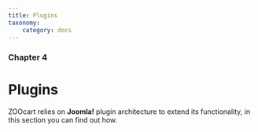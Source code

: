 ```yaml
---
title: Plugins
taxonomy:
    category: docs
---
```


### Chapter 4

# Plugins

ZOOcart relies on **Joomla!** plugin architecture to extend its functionality, in this section you can find out how.
